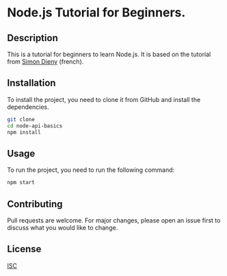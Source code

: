 # Node.js Tutorial for Beginners.

## Description
This is a tutorial for beginners to learn Node.js. It is based on the tutorial from [Simon Dieny](https://www.youtube.com/watch?v=NRxzvpdduvQ) (french).

## Installation

To install the project, you need to clone it from GitHub and install the dependencies.

```bash
git clone 
cd node-api-basics
npm install
```

## Usage

To run the project, you need to run the following command:

```bash
npm start
```

## Contributing

Pull requests are welcome. For major changes, please open an issue first to discuss what you would like to change.

## License

[ISC](https://opensource.org/licenses/ISC)